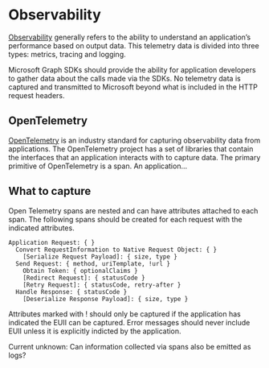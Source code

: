 # Observability

[Observability](https://lightstep.com/blog/opentelemetry-101-what-is-observability/) generally refers to the ability to understand an application’s performance based on output data. This telemetry data is divided into three types: metrics, tracing and logging.

Microsoft Graph SDKs should provide the ability for application developers to gather data about the calls made via the SDKs. No telemetry data is captured and transmitted to Microsoft beyond what is included in the HTTP request headers.

## OpenTelemetry

[OpenTelemetry](https://opentelemetry.io) is an industry standard for capturing observability data from applications. The OpenTelemetry project has a set of libraries that contain the interfaces that an application interacts with to capture data. The primary primitive of OpenTelemetry is a span. An application...

## What to capture

Open Telemetry spans are nested and can have attributes attached to each span. The following spans should be created for each request with the indicated attributes.

```
Application Request: { }
  Convert RequestInformation to Native Request Object: { }
    [Serialize Request Payload]: { size, type }
  Send Request: { method, uriTemplate, !url }
    Obtain Token: { optionalClaims }
    [Redirect Request]: { statusCode }
    [Retry Request]: { statusCode, retry-after }
  Handle Response: { statusCode }
    [Deserialize Response Payload]: { size, type }
```

Attributes marked with ! should only be captured if the application has indicated the EUII can be captured.
Error messages should never include EUII unless it is explicitly indicted by the application.

Current unknown:  Can information collected via spans also be emitted as logs?